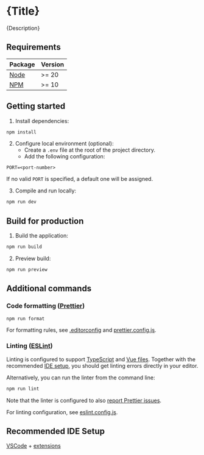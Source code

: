 # {Title}

{Description}

## Requirements

| Package | Version |
| ------- | ------- |
| [Node]  | >= 20   |
| [NPM]   | >= 10   |

## Getting started

1. Install dependencies:

```sh
npm install
```

2. Configure local environment (optional):
   - Create a `.env` file at the root of the project directory.
   - Add the following configuration:

```
PORT=<port-number>
```

If no valid `PORT` is specified, a default one will be assigned.

3. Compile and run locally:

```sh
npm run dev
```

## Build for production

1. Build the application:

```sh
npm run build
```

2. Preview build:

```sh
npm run preview
```

## Additional commands

### Code formatting ([Prettier])

```sh
npm run format
```

For formatting rules, see [.editorconfig] and [prettier.config.js].

### Linting ([ESLint])

Linting is configured to support [TypeScript] and [Vue files].
Together with the recommended [IDE setup], you should get linting errors directly in your editor.

Alternatively, you can run the linter from the command line:

```sh
npm run lint
```

Note that the linter is configured to also [report Prettier issues].

For linting configuration, see [eslint.config.js].

## Recommended IDE Setup

[VSCode] + [extensions]

[Node]: https://nodejs.org/en
[NPM]: https://www.npmjs.com/
[Prettier]: https://prettier.io/
[.editorconfig]: .editorconfig
[prettier.config.js]: prettier.config.js
[ESLint]: https://eslint.org/
[TypeScript]: https://typescript-eslint.io/
[Vue files]: https://eslint.vuejs.org/
[IDE setup]: #recommended-ide-setup
[report Prettier issues]: https://github.com/prettier/eslint-plugin-prettier
[eslint.config.js]: eslint.config.js
[VSCode]: https://code.visualstudio.com/
[extensions]: .vscode/extensions.json
